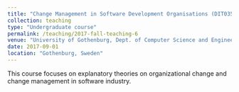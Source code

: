 ```yaml
---
title: "Change Management in Software Development Organisations (DIT035, Fall 2016-2017)"
collection: teaching
type: "Undergraduate course"
permalink: /teaching/2017-fall-teaching-6
venue: "University of Gothenburg, Dept. of Computer Science and Engineering (SEM Bachelor Program)"
date: 2017-09-01
location: "Gothenburg, Sweden"
---
```

This course focuses on explanatory theories on organizational change and change management in software industry.


